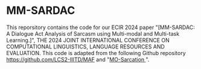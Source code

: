 # MM-SARDAC
This reporsitory contains the code for our ECIR 2024 paper "[MM-SARDAC: A Dialogue Act Analysis of Sarcasm using Multi-modal and Multi-task Learning.]", THE 2024 JOINT INTERNATIONAL CONFERENCE ON COMPUTATIONAL LINGUISTICS, LANGUAGE RESOURCES AND EVALUATION. This code is adapted from the following Github repository https://github.com/LCS2-IIITD/MAF and "[MO-Sarcation
](https://github.com/mohit2b/MO-Sarcation)".
